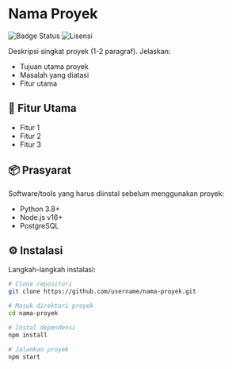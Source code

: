 # Nama Proyek

![Badge Status](https://img.shields.io/badge/status-aktif-brightgreen) 
![Lisensi](https://img.shields.io/badge/license-MIT-blue)

Deskripsi singkat proyek (1-2 paragraf). Jelaskan:
- Tujuan utama proyek
- Masalah yang diatasi
- Fitur utama

## 🚀 Fitur Utama

- Fitur 1
- Fitur 2
- Fitur 3

## 📦 Prasyarat

Software/tools yang harus diinstal sebelum menggunakan proyek:
- Python 3.8+
- Node.js v16+
- PostgreSQL

## ⚙️ Instalasi

Langkah-langkah instalasi:

```bash
# Clone repositori
git clone https://github.com/username/nama-proyek.git

# Masuk direktori proyek
cd nama-proyek

# Instal dependensi
npm install

# Jalankan proyek
npm start
